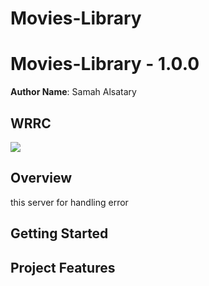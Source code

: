 
# Movies-Library
# Movies-Library - 1.0.0

**Author Name**: Samah Alsatary

## WRRC
![](https://res.cloudinary.com/practicaldev/image/fetch/s--4OSbdj3v--/c_limit%2Cf_auto%2Cfl_progressive%2Cq_auto%2Cw_880/https://dev-to-uploads.s3.amazonaws.com/i/f8cxx3oj8gfflo1mb15o.jpeg)

## Overview
this server for handling error
## Getting Started
<!-- What are the steps that a user must take in order to build this app on their own machine and get it running? -->

## Project Features
<!-- What are the features included in you app -->

